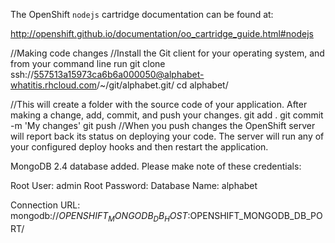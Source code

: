 The OpenShift `nodejs` cartridge documentation can be found at:

http://openshift.github.io/documentation/oo_cartridge_guide.html#nodejs


//Making code changes
//Install the Git client for your operating system, and from your command line run
git clone ssh://557513a15973ca6b6a000050@alphabet-whatitis.rhcloud.com/~/git/alphabet.git/
cd alphabet/

//This will create a folder with the source code of your application. After making a change, add, commit, and push your changes.
git add .
git commit -m 'My changes'
git push
//When you push changes the OpenShift server will report back its status on deploying your code. The server will run any of your configured deploy hooks and then restart the application.

MongoDB 2.4 database added.  Please make note of these credentials:

   Root User:     admin
   Root Password: 
   Database Name: alphabet

Connection URL: mongodb://$OPENSHIFT_MONGODB_DB_HOST:$OPENSHIFT_MONGODB_DB_PORT/
